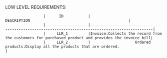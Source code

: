 LOW LEVEL REQUIREMENTS:
                     
                     
                     |      ID           |                                           DESCRIPTION                                            |        
                     |-------------------|--------------------------------------------------------------------------------------------------|
                     |     LLR_1         |Invoice:Collects the record from the customers for purchased product and provides the invoice bill|
                     |     LLR_2         |                    Ordered products:Display all the products that are ordered.                   |
 

